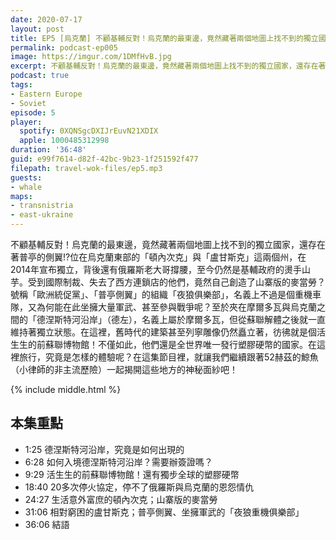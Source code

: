```yaml
---
date: 2020-07-17
layout: post
title: EP5 [烏克蘭] 不顧基輔反對！烏克蘭的最東邊，竟然藏著兩個地圖上找不到的獨立國家!? | 頓內次克、盧甘斯克、德涅斯特河沿岸 ft. 鯨魚
permalink: podcast-ep005
image: https://imgur.com/1DMfHvB.jpg
excerpt: 不顧基輔反對！烏克蘭的最東邊，竟然藏著兩個地圖上找不到的獨立國家，還存在著普亭的側翼!?
podcast: true
tags:
- Eastern Europe
- Soviet
episode: 5
player:
  spotify: 0XQNSgcDXIJrEuvN21XDIX
  apple: 1000485312998
duration: '36:48'
guid: e99f7614-d82f-42bc-9b23-1f251592f477
filepath: travel-wok-files/ep5.mp3
guests:
- whale
maps:
- transnistria
- east-ukraine
---
```


不顧基輔反對！烏克蘭的最東邊，竟然藏著兩個地圖上找不到的獨立國家，還存在著普亭的側翼!?位在烏克蘭東部的「頓內次克」與「盧甘斯克」這兩個州，在2014年宣布獨立，背後還有俄羅斯老大哥撐腰，至今仍然是基輔政府的燙手山芋。受到國際制裁、失去了西方連鎖店的他們，竟然自己創造了山寨版的麥當勞？號稱「歐洲統促黨」、「普亭側翼」的組織「夜狼俱樂部」，名義上不過是個重機車隊，又為何能在此坐擁大量軍武、甚至參與戰爭呢？至於夾在摩爾多瓦與烏克蘭之間的「德涅斯特河沿岸」（德左），名義上屬於摩爾多瓦，但從蘇聯解體之後就一直維持著獨立狀態。在這裡，舊時代的建築甚至列寧雕像仍然矗立著，彷彿就是個活生生的前蘇聯博物館！不僅如此，他們還是全世界唯一發行塑膠硬幣的國家。在這裡旅行，究竟是怎樣的體驗呢？在這集節目裡，就讓我們繼續跟著52赫茲的鯨魚（小律師的非主流歷險）一起揭開這些地方的神秘面紗吧！

{% include middle.html %}

## 本集重點

* 1:25 德涅斯特河沿岸，究竟是如何出現的
* 6:28 如何入境德涅斯特河沿岸？需要辦簽證嗎？
* 9:29 活生生的前蘇聯博物館！還有獨步全球的塑膠硬幣
* 18:40 20多次停火協定，停不了俄羅斯與烏克蘭的恩怨情仇
* 24:27 生活意外富庶的頓內次克；山寨版的麥當勞
* 31:06 相對窮困的盧甘斯克；普亭側翼、坐擁軍武的「夜狼重機俱樂部」
* 36:06 結語